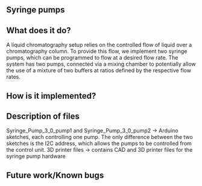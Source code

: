 ## Syringe pumps

## What does it do?
A liquid chromatography setup relies on the controlled flow of liquid over a chromatography column. To provide this flow, we implement two syringe pumps, which can be programmed to flow at a desired flow rate. The system has two pumps, connected via a mixing chamber to potentially allow the use of a mixture of two buffers at ratios defined by the respective flow rates.

## How is it implemented?

## Description of files
Syringe_Pump_3_0_pump1 and Syringe_Pump_3_0_pump2 -> Arduino sketches, each controlling one pump. The only difference between the two sketches is the I2C address, which allows the pumps to be controlled from the control unit.
3D printer files -> contains CAD and 3D printer files for the syringe pump hardware

## Future work/Known bugs

